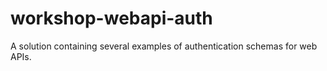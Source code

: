 # workshop-webapi-auth
A solution containing several examples of authentication schemas for web APIs.
